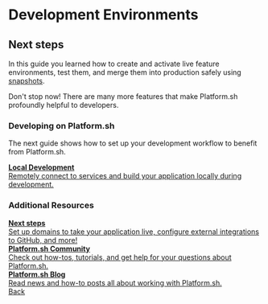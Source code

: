 # Development Environments

## Next steps

In this guide you learned how to create and activate live feature environments, test them, and merge them into production safely using [snapshots](/administration/snapshot-and-restore.md).

Don't stop now! There are many more features that make Platform.sh profoundly helpful to developers.

### Developing on Platform.sh

The next guide shows how to set up your development workflow to benefit from Platform.sh.

<div class="buttons">
  <a href="/gettingstarted/local-development.html" class="button-link"><b>Local Development</b><br/>Remotely connect to services and build your application locally during development.</a>
</div>


### Additional Resources

<div class="buttons">
  <a href="/gettingstarted/next-steps.html" class="button-link"><b>Next steps</b><br/>Set up domains to take your application live, configure external integrations to GitHub, and more!</a>
</div>

<div class="buttons">
  <a href="https://community.platform.sh/" class="button-link"><b>Platform.sh Community</b><br/>Check out how-tos, tutorials, and get help for your questions about Platform.sh.</a>
</div>

<div class="buttons">
  <a href="https://platform.sh/blog/" class="button-link"><b>Platform.sh Blog</b><br/>Read news and how-to posts all about working with Platform.sh.</a>
</div>

<div class="buttons">
  <a href="#" class="button-link prev">Back</a>
</div>
